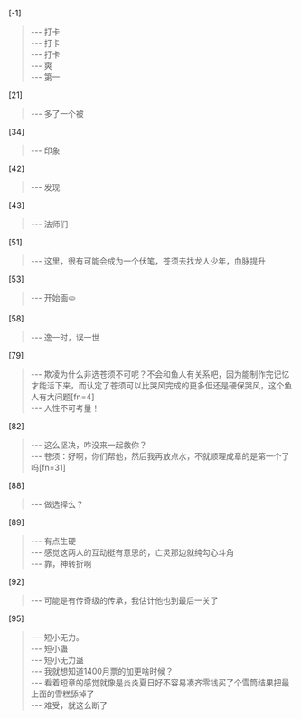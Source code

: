 
[-1] 
>--- 打卡<br>
>--- 打卡<br>
>--- 打卡<br>
>--- 爽<br>
>--- 第一<br>

[21] 
>--- 多了一个被<br>

[34] 
>--- 印象<br>

[42] 
>--- 发现<br>

[43] 
>--- 法师们<br>

[51] 
>--- 这里，很有可能会成为一个伏笔，苍须去找龙人少年，血脉提升<br>

[53] 
>--- 开始画🫓<br>

[58] 
>--- 逸一时，误一世<br>

[79] 
>--- 欺凌为什么非选苍须不可呢？不会和鱼人有关系吧，因为能制作完记忆才能活下来，而认定了苍须可以比哭风完成的更多但还是硬保哭风，这个鱼人有大问题[fn=4]<br>
>--- 人性不可考量！<br>

[82] 
>--- 这么坚决，咋没来一起救你？<br>
>--- 苍须：好啊，你们帮他，然后我再放点水，不就顺理成章的是第一个了吗[fn=31]<br>

[88] 
>--- 做选择么？<br>

[89] 
>--- 有点生硬<br>
>--- 感觉这两人的互动挺有意思的，亡灵那边就纯勾心斗角<br>
>--- 靠，神转折啊<br>

[92] 
>--- 可能是有传奇级的传承，我估计他也到最后一关了<br>

[95] 
>--- 短小无力。<br>
>--- 短小蛊<br>
>--- 短小无力蛊<br>
>--- 我就想知道1400月票的加更啥时候？<br>
>--- 看着短章的感觉就像是炎炎夏日好不容易凑齐零钱买了个雪筒结果把最上面的雪糕舔掉了<br>
>--- 难受，就这么断了<br>
